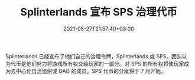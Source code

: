 ﻿---
title: "Splinterlands 宣布 SPS 治理代币"
date: 2021-05-27T21:57:40+08:00
lastmod: 2021-05-27T16:45:40+08:00
draft: false
authors: ["Zachary"]
description: "Splinterlands 已经宣布了他们自己的治理令牌，Splinterlands 或 SPS。团队认为代币是他们努力将游戏所有权交给玩家的一部分。对 SPS 的所有权将使玩家成为去中心化自治组织或 DAO 的成员。SPS 代币的分发将于 7 月开始。"
featuredImage: "splinterlands-announced-sps-governance-token.png"
tags: ["Strategy Game","策略游戏","Play to Earn"]
categories: ["news"]
news: ["策略游戏"]
weight: 
lightgallery: true
pinned: false
recommend: false
recommend1: false
---

Splinterlands 已经宣布了他们自己的治理令牌，Splinterlands 或 SPS。团队认为代币是他们努力将游戏所有权交给玩家的一部分。对 SPS 的所有权将使玩家成为去中心化自治组织或 DAO 的成员。SPS 代币的分发将于 7 月开始。

<!--more-->

